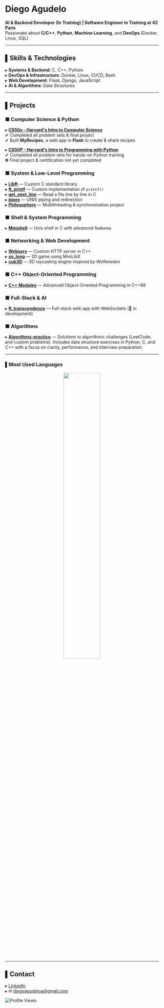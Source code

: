 # Diego Agudelo  
**AI & Backend Developer (In Training) | Software Engineer in Training at 42 Paris**  
Passionate about **C/C++**, **Python**, **Machine Learning**, and **DevOps** (Docker, Linux, SQL)  

---

## ▌Skills & Technologies
▸ **Systems & Backend**: C, C++, Python  
▸ **DevOps & Infrastructure**: Docker, Linux, CI/CD, Bash  
▸ **Web Development**: Flask, Django, JavaScript  
▸ **AI & Algorithms**: Data Structures  

---

## ▌Projects  

### ■ **Computer Science & Python**
▸ [**CS50x - Harvard's Intro to Computer Science**](https://github.com/ai-dg/cs50x)  
✔ Completed all problem sets & final project  
✔ Built **MyRecipes**, a web app in **Flask** to create & share recipes  

▸ [**CS50P - Harvard's Intro to Programming with Python**](https://github.com/ai-dg/cs50p)  
✔ Completed all problem sets for hands-on Python training  
❌ Final project & certification not yet completed  

### ■ **System & Low-Level Programming**
▸ [**Libft**](https://github.com/ai-dg/libft) — Custom C standard library  
▸ [**ft_printf**](https://github.com/ai-dg/ft_printf) — Custom implementation of `printf()`  
▸ [**get_next_line**](https://github.com/ai-dg/get_next_line) — Read a file line by line in C  
▸ [**pipex**](https://github.com/ai-dg/pipex) — UNIX piping and redirection  
▸ [**Philosophers**](https://github.com/ai-dg/philosophers) — Multithreading & synchronization project  

### ■ **Shell & System Programming**
▸ [**Minishell**](https://github.com/ai-dg/minishell) — Unix shell in C with advanced features  

### ■ **Networking & Web Development**
▸ [**Webserv**](https://github.com/ai-dg/webserv_) — Custom HTTP server in C++  
▸ [**so_long**](https://github.com/ai-dg/so_long) — 2D game using MiniLibX  
▸ [**cub3D**](https://github.com/ai-dg/cub3d) — 3D raycasting engine inspired by Wolfenstein  

### ■ **C++ Object-Oriented Programming**
▸ [**C++ Modules**](https://github.com/ai-dg/cpp_modules) — Advanced Object-Oriented Programming in C++98  

### ■ **Full-Stack & AI**
▸ [**ft_transcendence**](https://github.com/ai-dg/ft_transcendence) — Full-stack web app with WebSockets (🚧 in development) 

### ■ **Algorithms**
▸ [**Algorithms-practice**](https://github.com/ai-dg/algorithms-practice) — Solutions to algorithmic challenges (LeetCode, and custom problems). Includes data structure exercises in Python, C, and C++ with a focus on clarity, performance, and interview preparation.

---

### ▌Most Used Languages
<div align="center">
  <img src="https://github-readme-stats.vercel.app/api/top-langs/?username=ai-dg&langs_count=10&layout=compact&theme=tokyonight" width="49%">
</div>

---

## ▌Contact  
▸ [LinkedIn](https://www.linkedin.com/in/diego-agudelo-35a378130/)  
▸ ✉ diegoagudeloa@gmail.com  

![Profile Views](https://komarev.com/ghpvc/?username=ai-dg&color=blue)


<!--
**ai-dg/ai-dg** is a ✨ _special_ ✨ repository because its `README.md` (this file) appears on your GitHub profile.

Here are some ideas to get you started:

- 🔭 I’m currently working on ...
- 🌱 I’m currently learning ...
- 👯 I’m looking to collaborate on ...
- 🤔 I’m looking for help with ...
- 💬 Ask me about ...
- 📫 How to reach me: ...
- 😄 Pronouns: ...
- ⚡ Fun fact: ...
# 👋 Hello, I'm Diego!

💻 **AI & Backend Developer** | **Software Engineer in Training at 42 Paris**  
🚀 Passionate about **C/C++**, **Python**, and **DevOps** (Docker, Linux, SQL)  

---

## 🛠 My Skills:
🔹 **Systems & Backend Programming**: C, C++, Python  
🔹 **DevOps & Infrastructure**: Docker, Linux, CI/CD, Bash  
🔹 **Web Development**: Flask, Django, JavaScript  
🔹 **AI & Algorithms**: Machine Learning, Data Structures  

---

## 📌 My Projects:
### 🔥 **Low-Level Programming & System**
- 📚 **[Libft](https://github.com/ai-dg/libft)** → Custom C standard library  
- 🖨 **[ft_printf](https://github.com/ai-dg/ft_printf)** → Custom implementation of `printf()`  
- 📄 **[get_next_line](https://github.com/ai-dg/get_next_line)** → Read a file line by line in C  
- 🏗 **[push_swap](https://github.com/ai-dg/push_swap)** → Sorting algorithm with the fewest moves  
- 🔀 **[pipex](https://github.com/ai-dg/pipex)** → Pipe and redirection handling in UNIX  
- 🧵 **[Philosophers](https://github.com/ai-dg/philosophers)** → Multithreading synchronization project  

### 🖥 **Shell & System Programming**
- 🐚 **[Minishell](https://github.com/ai-dg/minishell)** → Unix shell in C with advanced features  

### 🌐 **Networking & Web Development**
- 🌍 **[Webserv](https://github.com/ai-dg/webserv_)** → HTTP server in C++  
- 🎮 **[so_long](https://github.com/ai-dg/so_long)** → 2D game using MiniLibX  
- 🕹 **[cub3D](https://github.com/ai-dg/cub3d)** → 3D raycasting engine inspired by Wolfenstein  

### 🚀 **C++ Object-Oriented Programming**
- 🎯 **[C++ Modules](https://github.com/ai-dg/cpp_modules)** → Advanced Object-Oriented Programming in C++98  

### ⚡ **Full-Stack & AI**
- 🏗 **[ft_transcendence](https://github.com/ai-dg/ft_transcendence)** → Full-stack web app with WebSockets  

---

### 🔥 **Most Used Languages**
<p align="center">
  <img src="https://github-readme-stats.vercel.app/api/top-langs/?username=ai-dg&langs_count=10&layout=compact&theme=radical" width="49%">
</p>

---

## 📫 Reach Me At:
[![LinkedIn](https://img.shields.io/badge/-LinkedIn-blue?style=flat-square&logo=linkedin&logoColor=white)](https://www.linkedin.com/in/diego-agudelo-35a378130/)  
✉️ **diegoagudeloa@gmail.com**  

![Profile Views](https://komarev.com/ghpvc/?username=ai-dg&color=blue)

-->
